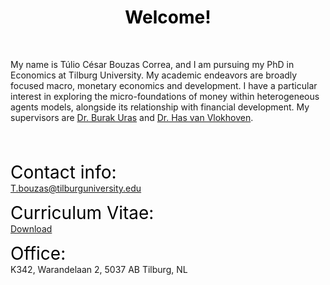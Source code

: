  <!-- HOME CONTENTS -->

 <!-- Styling -->
<style> 
a {
    color: var(--link-color);
}

em { 
    font-size: 28px; font-style: normal; font-family: var(--title-font) ;
    color: black; 
} 

h1,h2,h3,h4,h5.h6 {
    font-style: normal; font-family: var(--title-font) ;
    color: black;
}

</style>

<!-- Actual text-->
<div style="text-align: center;"> <h1>Welcome!</h1> </div>

</br>

My name is Túlio César Bouzas Correa, and I am pursuing my PhD in Economics at Tilburg University. My academic endeavors are broadly focused macro, monetary economics and development. I have a particular interest in exploring the micro-foundations of money within heterogeneous agents models, alongside its relationship with financial development. My supervisors are <a href="https://sites.google.com/site/burakruras/home?authuser=0">Dr. Burak Uras</a> and
<a href="https://sites.google.com/site/hasvanvlokhoven/" >Dr. Has van Vlokhoven</a>.

<br /><br />

<p> <span> <em>Contact info:</em> </span> <br />  <a href="mailto:t.bouzas@tilburguniversity.edu">T.bouzas@tilburguniversity.edu </a> </p>
<p> <span> <em>Curriculum Vitae:</em> </span> <br /> <a href="/files/">Download</a> </p>
<p> <span> <em>Office:</em> </span> <br /> K342, Warandelaan 2, 5037 AB Tilburg, NL </p>
